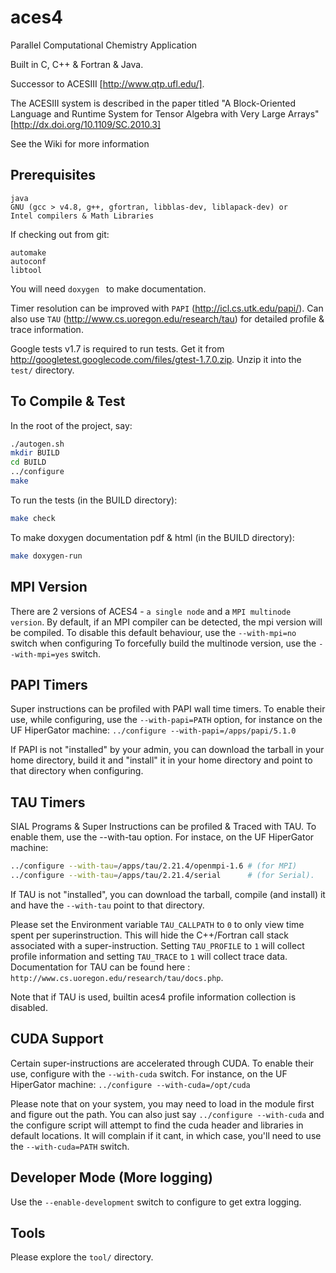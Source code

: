 aces4
=====

Parallel Computational Chemistry Application

Built in C, C++ & Fortran & Java.

Successor to ACESIII [http://www.qtp.ufl.edu/]. 

The ACESIII system is described in the paper titled "A Block-Oriented Language and Runtime System for Tensor Algebra with Very Large Arrays" [http://dx.doi.org/10.1109/SC.2010.3]

See the Wiki for more information


Prerequisites
-------------
```
java
GNU (gcc > v4.8, g++, gfortran, libblas-dev, liblapack-dev) or
Intel compilers & Math Libraries
```

If checking out from git:
```
automake
autoconf
libtool
```

You will need ```doxygen ``` to make documentation.

Timer resolution can be improved with ```PAPI``` (http://icl.cs.utk.edu/papi/). 
Can also use ```TAU``` (http://www.cs.uoregon.edu/research/tau) for detailed profile & trace information.

Google tests v1.7 is required to run tests. 
Get it from http://googletest.googlecode.com/files/gtest-1.7.0.zip. 
Unzip it into the ```test/``` directory.


To Compile & Test
-----------------

In the root of the project, say:
```BASH
./autogen.sh
mkdir BUILD
cd BUILD
../configure
make 
```
To run the tests (in the BUILD directory):
```BASH
make check
```
To make doxygen documentation pdf & html (in the BUILD directory):
```BASH
make doxygen-run
```


MPI Version
-----------
There are 2 versions of ACES4 - ```a single node``` and a ```MPI multinode version```.
By default, if an MPI compiler can be detected, the mpi version will be compiled. 
To disable this default behaviour, use the ```--with-mpi=no``` switch when configuring
To forcefully build the multinode version, use the ```--with-mpi=yes``` switch.


PAPI Timers
-----------
Super instructions can be profiled with PAPI wall time timers. To enable their use, while configuring, use the ```--with-papi=PATH``` option, for instance on the UF HiperGator machine: ```../configure --with-papi=/apps/papi/5.1.0```

If PAPI is not "installed" by your admin, you can download the tarball in your home directory, build it and "install" it in your home directory and point to that directory when configuring.


TAU Timers
----------
SIAL Programs & Super Instructions can be profiled & Traced with TAU. To enable them, use the --with-tau option. For instace, on the UF HiperGator machine:
```BASH
../configure --with-tau=/apps/tau/2.21.4/openmpi-1.6 # (for MPI)
../configure --with-tau=/apps/tau/2.21.4/serial      # (for Serial).
```
If TAU is not "installed", you can download the tarball, compile (and install) it and have the ```--with-tau``` point to that directory.

Please set the Environment variable ```TAU_CALLPATH``` to ```0``` to only view time spent per superinstruction. This will hide the C++/Fortran call stack associated with a super-instruction. Setting ```TAU_PROFILE``` to ```1``` will collect profile information and setting ```TAU_TRACE``` to ```1``` will collect trace data. Documentation for TAU can be found here : ```http://www.cs.uoregon.edu/research/tau/docs.php```.

Note that if TAU is used, builtin aces4 profile information collection is disabled.


CUDA Support
------------
Certain super-instructions are accelerated through CUDA. To enable their use, configure with the ```--with-cuda``` switch. For instance, on the UF HiperGator machine: ```../configure --with-cuda=/opt/cuda```

Please note that on your system, you may need to load in the module first and figure out the path. You can also just say ``` ../configure --with-cuda ``` and the configure script will attempt to find the cuda header and libraries in default locations. It will complain if it cant, in which case, you'll need to use the ```--with-cuda=PATH``` switch.


Developer Mode (More logging)
-----------------------------
Use the ```--enable-development``` switch to configure to get extra logging.


Tools
-----
Please explore the ```tool/``` directory.
